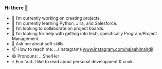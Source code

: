 ### Hi there 👋



- 🔭 I’m currently working on creating projects.
- 🌱 I’m currently learning Python, Jira, and Salesforce.
- 👯 I’m looking to collaborate on project boards.
- 🤔 I’m looking for help with getting into tech, specifically Program/Project Management.
- 💬 Ask me about soft skills.
- 📫 How to reach me: ...(Instagram)(www.instagram.com/najaahimahdi)
- 😄 Pronouns: ...She/Her
- ⚡ Fun fact: I like to read about personal development & cook. 
